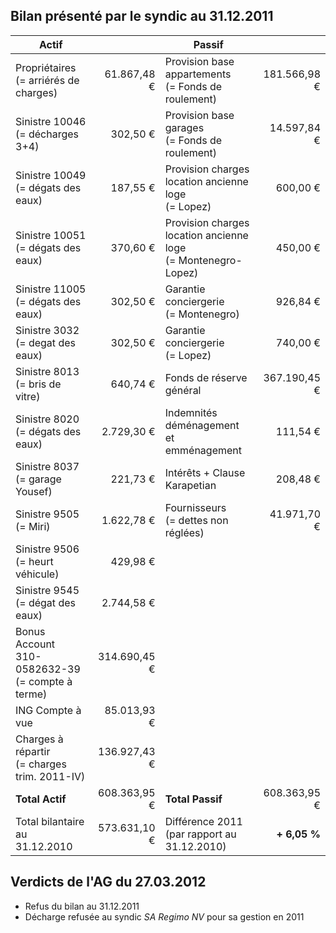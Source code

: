 <link rel="stylesheet" href="normal4.css">

## Bilan présenté par le syndic au 31.12.2011

| Actif | &nbsp; | Passif | &nbsp; |
| --- | ---: | --- | ---:|
| Propriétaires<br>(= arriérés de charges) | 61.867,48 € | Provision base<br>appartements<br>(= Fonds de roulement) | 181.566,98 € |
| Sinistre 10046<br>(= décharges 3+4) | 302,50 € | Provision base<br>garages<br>(= Fonds de roulement) | 14.597,84 € |
| Sinistre 10049<br>(= dégats des eaux) | 187,55 € | Provision charges<br>location ancienne loge<br>(= Lopez) | 600,00 €
Sinistre 10051<br>(= dégats des eaux) | 370,60 € | Provision charges<br>location ancienne loge<br>(= Montenegro-Lopez) | 450,00 €
Sinistre 11005<br>(= dégats des eaux) | 302,50 € | Garantie conciergerie<br>(= Montenegro) | 926,84 €
Sinistre 3032<br>(= degat des eaux) | 302,50 € | Garantie conciergerie<br>(= Lopez) | 740,00 €
Sinistre 8013<br>(= bris de vitre) | 640,74 € | Fonds de réserve général | 367.190,45 €
Sinistre 8020<br>(= dégats des eaux) | 2.729,30 € | Indemnités déménagement<br>et emménagement | 111,54 €
Sinistre 8037<br>(= garage Yousef) | 221,73 € | Intérêts + Clause Karapetian | 208,48 €
Sinistre 9505<br>(= Miri) | 1.622,78 € | Fournisseurs<br>(= dettes non réglées) | 41.971,70 €
Sinistre 9506<br>(= heurt véhicule) | 429,98 € |   |  
Sinistre 9545<br>(= dégat des eaux) | 2.744,58 € |   |  
Bonus Account<br>310-0582632-39<br>(= compte à terme) | 314.690,45 € |   |  
ING Compte à vue | 85.013,93 € |   |  
Charges à répartir<br>(= charges trim. 2011-IV) | 136.927,43 € |   |
**Total Actif** | 608.363,95 € | **Total Passif** | 608.363,95 €
Total bilantaire<br>au 31.12.2010 | 573.631,10 € | Différence 2011<br>(par rapport au 31.12.2010) | **+ 6,05 %**

## Verdicts de l'AG du 27.03.2012

* Refus du bilan au 31.12.2011
* Décharge refusée au syndic *SA Regimo NV* pour sa gestion en 2011